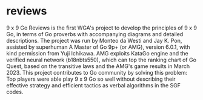 # reviews
9 x 9 Go Reviews is the first WGA's project to develop the principles of 9 x 9 Go, in terms of Go proverbs with accompanying diagrams and detailed descriptions. The project was run by Monteo da Westi and Jay K. Pon, assisted by superhuman A Master of Go 9p+ (or AMG), version 6.0.1, with kind permission from Yuji Ichikawa. AMG exploits KataGo engine and the verified neural network (b18nbts550), which can top the ranking chart of Go Quest, based on the transitive laws and the AMG's game results in March 2023. This project contributes to Go community by solving this problem: Top players were able play 9 x 9 Go so well without describing their effective strategy and efficient tactics as verbal algorithms in the SGF codes.
